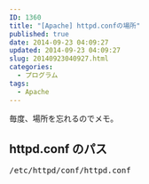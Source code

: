 ```yaml
---
ID: 1360
title: "[Apache] httpd.confの場所"
published: true
date: 2014-09-23 04:09:27
updated: 2014-09-23 04:09:27
slug: 20140923040927.html
categories:
  - プログラム
tags:
  - Apache
---
```


毎度、場所を忘れるのでメモ。

<!--more-->
<h2>httpd.conf のパス</h2>
<pre class="prettyprint">/etc/httpd/conf/httpd.conf</pre>
